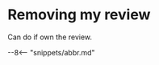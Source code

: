 <!-- SPDX-License-Identifier: CC-BY-4.0 -->
<!-- Copyright Contributors to the ODPi Egeria project. -->

# Removing my review

Can do if own the review.



--8<-- "snippets/abbr.md"